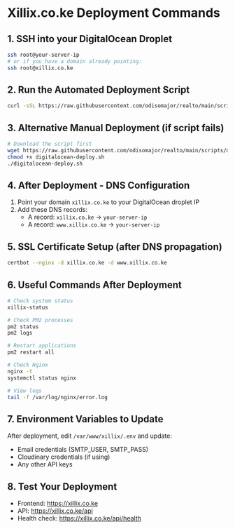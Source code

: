 # Xillix.co.ke Deployment Commands

## 1. SSH into your DigitalOcean Droplet
```bash
ssh root@your-server-ip
# or if you have a domain already pointing:
ssh root@xillix.co.ke
```

## 2. Run the Automated Deployment Script
```bash
curl -sSL https://raw.githubusercontent.com/odisomajor/realto/main/scripts/digitalocean-deploy.sh | bash
```

## 3. Alternative Manual Deployment (if script fails)
```bash
# Download the script first
wget https://raw.githubusercontent.com/odisomajor/realto/main/scripts/digitalocean-deploy.sh
chmod +x digitalocean-deploy.sh
./digitalocean-deploy.sh
```

## 4. After Deployment - DNS Configuration
1. Point your domain `xillix.co.ke` to your DigitalOcean droplet IP
2. Add these DNS records:
   - A record: `xillix.co.ke` → `your-server-ip`
   - A record: `www.xillix.co.ke` → `your-server-ip`

## 5. SSL Certificate Setup (after DNS propagation)
```bash
certbot --nginx -d xillix.co.ke -d www.xillix.co.ke
```

## 6. Useful Commands After Deployment
```bash
# Check system status
xillix-status

# Check PM2 processes
pm2 status
pm2 logs

# Restart applications
pm2 restart all

# Check Nginx
nginx -t
systemctl status nginx

# View logs
tail -f /var/log/nginx/error.log
```

## 7. Environment Variables to Update
After deployment, edit `/var/www/xillix/.env` and update:
- Email credentials (SMTP_USER, SMTP_PASS)
- Cloudinary credentials (if using)
- Any other API keys

## 8. Test Your Deployment
- Frontend: https://xillix.co.ke
- API: https://xillix.co.ke/api
- Health check: https://xillix.co.ke/api/health